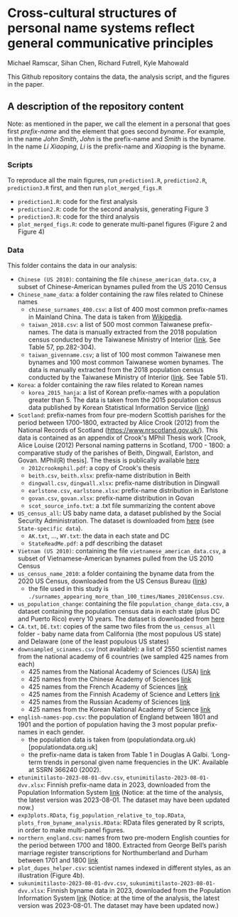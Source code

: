 # Cross-cultural structures of personal name systems reflect general communicative principles
Michael Ramscar, Sihan Chen, Richard Futrell, Kyle Mahowald

This Github repository contains the data, the analysis script, and the figures in the paper.

## A description of the repository content
Note: as mentioned in the paper, we call the element in a personal that goes first *prefix-name* and the element that goes second *byname*. For example, in the name *John Smith*, *John* is the prefix-name and *Smith* is the byname. In the name *Li Xiaoping*, *Li* is the prefix-name and *Xiaoping* is the byname.

### Scripts
To reproduce all the main figures, run `prediction1.R`, `prediction2.R`, `prediction3.R` first, and then run `plot_merged_figs.R`
- `prediction1.R`: code for the first analysis 
- `prediction2.R`: code for the second analysis, generating Figure 3
- `prediction3.R`: code for the third analysis
- `plot_merged_figs.R`: code to generate multi-panel figures (Figure 2 and Figure 4)


### Data
This folder contains the data in our analysis:
- `Chinese (US 2010)`: containing the file `chinese_american_data.csv`, a subset of Chinese-American bynames pulled from the US 2010 Census
- `Chinese_name_data`: a folder containing the raw files related to Chinese names
    - `chinese_surnames_400.csv`: a list of 400 most common prefix-names in Mainland China. The data is taken from [Wikipedia](https://en.wikipedia.org/wiki/List_of_common_Chinese_surnames#Surname_list). 
    - `taiwan_2018.csv`: a list of 500 most common Taiwanese prefix-names. The data is manually extracted from the 2018 population census conducted by the Taiwanese Ministry of Interior ([link](https://www.ris.gov.tw/documents/data/5/2/107namestat.pdf). See Table 57, pp.282-304).
    - `taiwan_givenname.csv`; a list of 100 most common Taiwanese men bynames and 100 most common Taiwanese women bynames. The data is manually extracted from the 2018 population census conducted by the Taiwanese Ministry of Interior ([link](https://www.ris.gov.tw/documents/data/5/2/107namestat.pdf). See Table 51).
- `Korea`: a folder containing the raw files related to Korean names
    - `korea_2015_hanja`: a list of Korean prefix-names with a population greater than 5. The data is taken from the 2015 population census data published by Korean Statistical Information Service ([link](https://kosis.kr/statHtml/statHtml.do?orgId=101&tblId=DT_1IN15SD&conn_path=I2))
- `Scotland`: prefix-names from four pre-modern Scottish parishes for the period between 1700-1800, extracted by Alice Crook (2012) from the National Records of Scotland (https://www.nrscotland.gov.uk/). This data is contained as an appendix of Crook's MPhil Thesis work [Crook, Alice Louise (2012) Personal naming patterns in Scotland, 1700 - 1800: a comparative study of the parishes of Beith, Dingwall, Earlston, and Govan. MPhil(R) thesis]. The thesis is publically available [here](https://theses.gla.ac.uk/4190/1/2012crookmphil.pdf)
    - `2012crookmphil.pdf`: a copy of Crook's thesis
    - `beith.csv`, `beith.xlsx`: prefix-name distribution in Beith
    - `dingwall.csv`, `dingwall.xlsx`: prefix-name distribution in Dingwall
    - `earlstone.csv`, `earlstone.xlsx`: prefix-name distribution in Earlstone
    - `govan.csv`, `govan.xlsx`: prefix-name distribution in Govan
    - `scot_source_info.txt`: a .txt file summarizing the content above
- `US_census_all`: US baby name data, a dataset published by the Social Security Administration. The dataset is downloaded from [here](https://www.ssa.gov/oact/babynames/limits.html) (see `State-specific data`).
    - `AK.txt`, ..., `WY.txt`: the data in each state and DC
    - `StateReadMe.pdf`: a pdf describing the dataset
- `Vietnam (US 2010)`: containing the file `vietnamese_american_data.csv`, a subset of Vietnamese-American bynames pulled from the US 2010 Census
- `us_census_name_2010`: a folder containing the byname data from the 2020 US Census, downloaded from the US Census Bureau ([link](https://www.census.gov/topics/population/genealogy/data/2010_surnames.html))
    - the file used in this study is `./surnames_appearing_more_than_100_times/Names_2010Census.csv`.
- `us_population_change`: containing the file `population_change_data.csv`, a dataset containing the population census data in each state (plus DC and Puerto Rico) every 10 years. The dataset is downloaded from [here](https://www2.census.gov/programs-surveys/decennial/2020/data/apportionment/population-change-data-table.xlsx)
- `CA.txt`, `DE.txt`: copies of the same two files from the `us_census_all` folder - baby name data from California (the most populous US state) and Delaware (one of the least populous US states)
- `downsampled_scinames.csv` (not available): a list of 2550 scientist names from the national academy of 6 countries (we sampled 425 names from each)
    - 425 names from the National Academy of Sciences (USA) [link](https://en.wikipedia.org/wiki/List_of_members_of_the_National_Academy_of_Sciences)
    - 425 names from the Chinese Academy of Sciences [link](https://en.wikipedia.org/wiki/List_of_members_of_the_Chinese_Academy_of_Sciences)
    - 425 names from the French Academy of Sciences [link](https://en.wikipedia.org/wiki/Category:Members_of_the_French_Academy_of_Sciences)
    - 425 names from the Finnish Academy of Science and Letters [link](https://acadsci.fi/jasenet/kotimaiset-jasenet/)
    - 425 names from the Russian Academy of Sciences [link](https://www.ras.ru)
    - 425 names from the Korean National Academy of Science [link](http://www.nas.go.kr/page/567dff03-b5f6-43e2-8131-bf67bdc9d530) 
- `english-names-pop.csv`: the population of England between 1801 and 1901 and the portion of population having the 3 most popular prefix-names in each gender.
    - the population data is taken from (populationdata.org.uk)[populationdata.org.uk]
    - the prefix-name data is taken from Table 1 in Douglas A Galbi. ‘Long-term trends in personal given name frequencies in the UK’. Available at SSRN 366240 (2002). 
- `etunimitilasto-2023-08-01-dvv.csv`, `etunimitilasto-2023-08-01-dvv.xlsx`: Finnish prefix-name data in 2023, downloaded from the Population Information System [link](https://www.avoindata.fi/data/fi/dataset/none/resource/08c89936-a230-42e9-a9fc-288632e234f5) (Notice: at the time of the analysis, the latest version was 2023-08-01. The dataset may have been updated now.)
- `exp3plots.RData`, `fig_population_relative_to_top.RData`, `plots_from_byname_analysis.RData`: RData files generated by R scripts, in order to make multi-panel figures.
- `northern_england.csv`: names from two pre-modern English counties for the period between 1700 and 1800. Extracted from George Bell’s parish marriage register transcriptions for Northumberland and Durham between 1701 and 1800 [link](https://www.galbithink.org/names/ncumb.txt)
- `plot_dupes_helper.csv`: scientist names indexed in different styles, as an illustration (Figure 4b).
- `sukunimitilasto-2023-08-01-dvv.csv`, `sukunimitilasto-2023-08-01-dvv.xlsx`: Finnish byname data in 2023, downloaded from the Population Information System [link](https://www.avoindata.fi/data/fi/dataset/none/resource/957d19a5-b87a-4c4d-8595-49c22d9d3c58?inner_span=True) (Notice: at the time of the analysis, the latest version was 2023-08-01. The dataset may have been updated now.)


